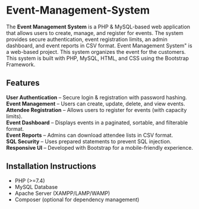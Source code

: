# Event-Management-System
The **Event Management System** is a PHP & MySQL-based web application that allows users to create, manage, and register for events. The system provides secure authentication, event registration limits, an admin dashboard, and event reports in CSV format. 
Event Management System" is a web-based project. This system organizes the event for the customers. This system is built with PHP, MySQL, HTML, and CSS using the Bootstrap Framework. 

## Features  
 **User Authentication** – Secure login & registration with password hashing.  
 **Event Management** – Users can create, update, delete, and view events.  
 **Attendee Registration** – Allows users to register for events (with capacity limits).  
 **Event Dashboard** – Displays events in a paginated, sortable, and filterable format.  
 **Event Reports** – Admins can download attendee lists in CSV format.  
 **SQL Security** – Uses prepared statements to prevent SQL injection.  
 **Responsive UI** – Developed with Bootstrap for a mobile-friendly experience.  

## Installation Instructions  
- PHP (>=7.4)  
- MySQL Database  
- Apache Server (XAMPP/LAMP/WAMP)  
- Composer (optional for dependency management)  
